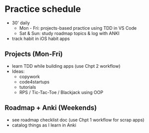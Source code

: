 # Practice schedule
- 30' daily
    - Mon - Fri: projects-based practice using TDD in VS Code
    - Sat & Sun: study roadmap topics & log with ANKI
- track habit in iOS habit apps

## Projects (Mon-Fri)
- learn TDD while building apps (use Chpt 2 workflow)
- Ideas:
    - copywork
    - code4startups
    - tutorials
    - RPS / Tic-Tac-Toe / Blackjack using OOP

## Roadmap + Anki (Weekends)
- see roadmap checklist doc (use Chpt 1 workflow for scrap apps)
- catalog things as I learn in Anki